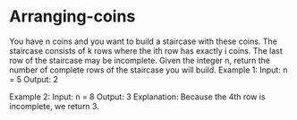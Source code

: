 # Arranging-coins

You have n coins and you want to build a staircase with these coins. The staircase consists of k rows where the ith row has exactly i coins. The last row of the staircase may be incomplete.
Given the integer n, return the number of complete rows of the staircase you will build.
Example 1:
Input: n = 5
Output: 2

Example 2:
Input: n = 8
Output: 3
Explanation: Because the 4th row is incomplete, we return 3.
